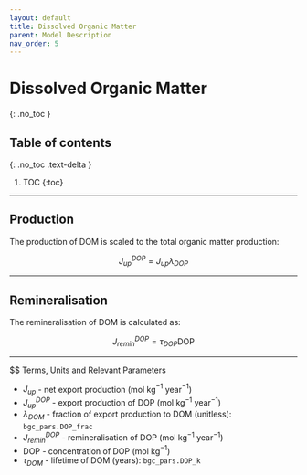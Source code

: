 ```yaml
---
layout: default
title: Dissolved Organic Matter
parent: Model Description
nav_order: 5
---
```


# Dissolved Organic Matter
{: .no_toc }

## Table of contents
{: .no_toc .text-delta }

1. TOC
{:toc}

---

## Production

The production of DOM is scaled to the total organic matter production: 

$$ J_{up}^{DOP} = J_{up} \lambda_{DOP} $$

---

## Remineralisation

The remineralisation of DOM is calculated as:

$$ J_{remin}^{DOP} = \tau_{DOP}\text{DOP} $$

---

$$ Terms, Units and Relevant Parameters

* $J_{up}$ - net export production (mol kg$^{-1}$ year$^{-1}$)
* $J_{up}^{DOP}$ - export production of DOP (mol kg$^{-1}$ year$^{-1}$)
* $\lambda_{DOM}$ - fraction of export production to DOM (unitless): `bgc_pars.DOP_frac`
* $J_{remin}^{DOP}$ - remineralisation of DOP (mol kg$^{-1}$ year$^{-1}$)
* $\text{DOP}$ - concentration of DOP (mol kg$^{-1}$)
* $\tau_{DOM}$ - lifetime of DOM (years): `bgc_pars.DOP_k` 

